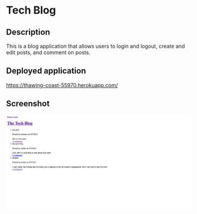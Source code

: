 # Tech Blog

## Description

This is a blog application that allows users to login and logout, create and edit posts, and comment on posts. 

## Deployed application

https://thawing-coast-55970.herokuapp.com/

## Screenshot

![Tech Blog Screenshot](/assets/images/tech-blog-screenshot.png "Tech Blog Screenshot")